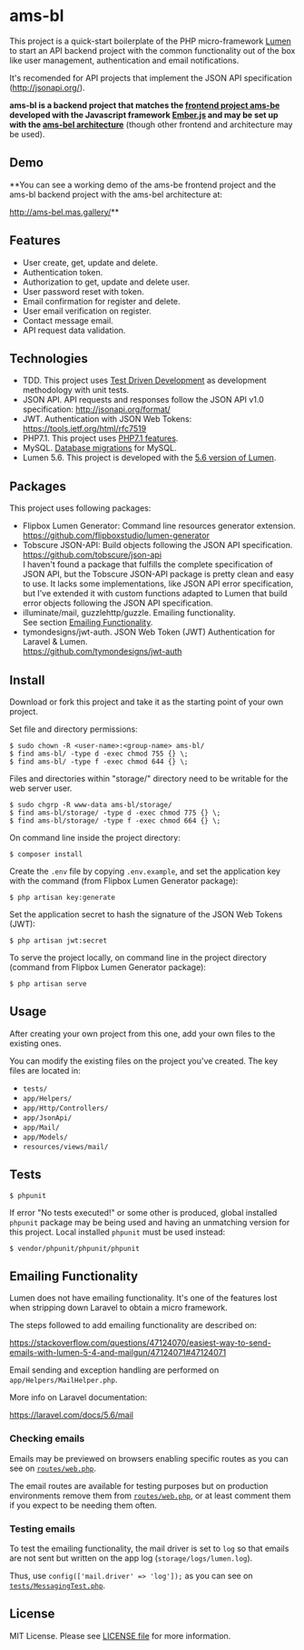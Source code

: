 
# ams-bl

This project is a quick-start boilerplate of the PHP micro-framework 
[Lumen](https://lumen.laravel.com/) to start an API backend project 
with the common functionality out of the box like user management, authentication
and email notifications.

It's recomended for API projects that implement the JSON API specification (http://jsonapi.org/).

**ams-bl is a backend project that matches the [frontend project ams-be](https://github.com/AMS777/ams-be) 
developed with the Javascript framework [Ember.js](https://www.emberjs.com/) and
may be set up with the [ams-bel architecture](https://github.com/AMS777/ams-bel)** 
(though other frontend and architecture may be used).


## Demo

**You can see a working demo of the ams-be frontend project and the ams-bl 
backend project with the ams-bel architecture at:

http://ams-bel.mas.gallery/**


## Features

- User create, get, update and delete.
- Authentication token.
- Authorization to get, update and delete user.
- User password reset with token.
- Email confirmation for register and delete.
- User email verification on register.
- Contact message email.
- API request data validation.


## Technologies

- TDD. This project uses [Test Driven Development](https://www.agilealliance.org/glossary/tdd/)
as development methodology with unit tests.
- JSON API. API requests and responses follow the JSON API v1.0 specification:
http://jsonapi.org/format/
- JWT. Authentication with JSON Web Tokens: https://tools.ietf.org/html/rfc7519
- PHP7.1. This project uses 
[PHP7.1 features](http://php.net/manual/en/migration71.new-features.php).
- MySQL. [Database migrations](https://lumen.laravel.com/docs/5.6/database#migrations) for MySQL.
- Lumen 5.6. This project is developed with the
  <a href="https://lumen.laravel.com/docs/5.6/releases#5.6.0" target="_blank">5.6 version of Lumen</a>.


## Packages

This project uses following packages:

- Flipbox Lumen Generator: Command line resources generator extension.  
  https://github.com/flipboxstudio/lumen-generator
- Tobscure JSON-API: Build objects following the JSON API specification.  
  https://github.com/tobscure/json-api  
  I haven't found a package that fulfills the complete specification
  of JSON API, but the Tobscure JSON-API package is pretty clean and easy to use.
  It lacks some implementations, like JSON API error specification, but I've
  extended it with custom functions adapted to Lumen that build error objects
  following the JSON API specification.
- illuminate/mail, guzzlehttp/guzzle. Emailing functionality.  
  See section [Emailing Functionality](#emailing-functionality).
- tymondesigns/jwt-auth. JSON Web Token (JWT) Authentication for Laravel & Lumen.  
  https://github.com/tymondesigns/jwt-auth


## Install

Download or fork this project and take it as the starting point of your own project.

Set file and directory permissions:

```
$ sudo chown -R <user-name>:<group-name> ams-bl/
$ find ams-bl/ -type d -exec chmod 755 {} \;
$ find ams-bl/ -type f -exec chmod 644 {} \;

```
Files and directories within "storage/" directory need to be writable for the web server user. 

```
$ sudo chgrp -R www-data ams-bl/storage/
$ find ams-bl/storage/ -type d -exec chmod 775 {} \;
$ find ams-bl/storage/ -type f -exec chmod 664 {} \;
```

On command line inside the project directory:

```
$ composer install
```

Create the `.env` file by copying `.env.example`, and set the application key with
the command (from Flipbox Lumen Generator package):

```
$ php artisan key:generate
```

Set the application secret to hash the signature of the JSON Web Tokens (JWT):

```
$ php artisan jwt:secret
```

To serve the project locally, on command line in the project directory (command
from Flipbox Lumen Generator package):

```
$ php artisan serve
```


## Usage

After creating your own project from this one, add your own files to the
existing ones.

You can modify the existing files on the project you've created. The key
files are located in:

- `tests/`
- `app/Helpers/`
- `app/Http/Controllers/`
- `app/JsonApi/`
- `app/Mail/`
- `app/Models/`
- `resources/views/mail/`


## Tests

```
$ phpunit
```

If error "No tests executed!" or some other is produced, global installed
`phpunit` package may be being used and having an unmatching version for this
project. Local installed `phpunit` must be used instead:

```
$ vendor/phpunit/phpunit/phpunit
```


## Emailing Functionality

Lumen does not have emailing functionality. It's one of the features lost when 
stripping down Laravel to obtain a micro framework.

The steps followed to add emailing functionality are described on:

https://stackoverflow.com/questions/47124070/easiest-way-to-send-emails-with-lumen-5-4-and-mailgun/47124071#47124071

Email sending and exception handling are performed on `app/Helpers/MailHelper.php`.

More info on Laravel documentation:

https://laravel.com/docs/5.6/mail

### Checking emails

Emails may be previewed on browsers enabling specific routes as you can see on 
[`routes/web.php`](routes/web.php).

The email routes are available for testing purposes but on production
environments remove them from [`routes/web.php`](routes/web.php),
or at least comment them if you expect to be needing them often.

### Testing emails

To test the emailing functionality, the mail driver is set to `log` so that emails
are not sent but written on the app log (`storage/logs/lumen.log`).

Thus, use `config(['mail.driver' => 'log']);` as you can see on 
[`tests/MessagingTest.php`](tests/MessagingTest.php).


## License

MIT License. Please see [LICENSE file](LICENSE) for more information.
